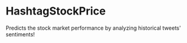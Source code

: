 # HashtagStockPrice
Predicts the stock market performance by analyzing historical tweets' sentiments!
